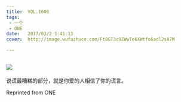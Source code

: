```yaml
---
title:	VOL.1608
tags:
 - 一个
 - ONE
date:	2017/03/2 1:41:13
cover:	http://image.wufazhuce.com/Ft8GT3c9ZWwTe6XWtfo6adl2sA7M

---
```

![](http://image.wufazhuce.com/Ft8GT3c9ZWwTe6XWtfo6adl2sA7M)
---

说谎最糟糕的部分，就是你爱的人相信了你的谎言。
 
Reprinted from ONE
